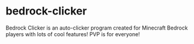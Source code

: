 # bedrock-clicker
Bedrock Clicker is an auto-clicker program created for Minecraft Bedrock players with lots of cool features! PVP is for everyone!
